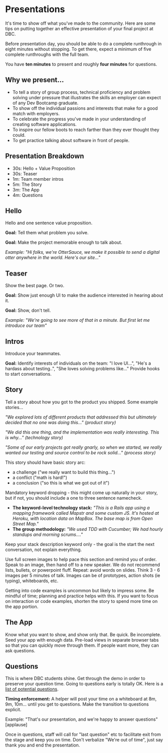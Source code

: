 # Presentations

It's time to show off what you've made to the community. Here are some tips on putting together an effective presentation of your final project at DBC.

Before presentation day, you should be able to do a complete runthrough in eight minutes without stopping. To get there, expect a minimum of five complete runthroughs with the full team.

You have __ten minutes__ to present and roughly __four minutes__ for questions.

## Why we present...

- To tell a story of group process, technical proficiency and problem solving under pressure that illustrates the skills an employer can expect of any Dev Bootcamp graduate.
- To show off the individual passions and interests that make for a good match with employers.
- To celebrate the progress you've made in your understanding of creating software applications.
- To inspire our fellow boots to reach farther than they ever thought they could.
- To get practice talking about software in front of people.

## Presentation Breakdown

- 30s:  Hello + Value Proposition
- 30s:  Teaser
- 1m:   Team member intros
- 5m:   The Story
- 3m:   The App
- 4m:   Questions

## Hello

Hello and one sentence value proposition.

__Goal:__ Tell them what problem you solve.

__Goal:__ Make the project memorable enough to talk about.

_Example: "Hi folks, we're OtterSauce, we make it possible to send a digital otter anywhere in the world. Here's our site..."_

## Teaser

Show the best page. Or two.

__Goal:__ Show just enough UI to make the audience interested in hearing about it.

__Goal:__ Show, don't tell.

_Example: "We're going to see more of that in a minute. But first let me introduce our team"_

## Intros

Introduce your teammates.

__Goal:__ Identify interests of individuals on the team: "I love UI...", "He's a hardass about testing..", "She loves solving problems like..." Provide hooks to start conversations.

## Story

Tell a story about how you got to the product you shipped. Some example stories...

_"We explored lots of different products that addressed this but ultimately decided that no one was doing this..." (product story)_

_"We did this one thing, and the implementation was really interesting. This is why..." (technology story)_

_"Some of our early projects got really gnarly, so when we started, we really wanted our testing and source control to be rock solid..." (process story)_

This story should have basic story arc:

- a challenge ("we really want to build this thing...")
- a conflict ("math is hard!")
- a conclusion ("so this is what we got out of it")

Mandatory keyword dropping - this might come up naturally in your story, but if not, you should include a one to three sentence namecheck.

- __The keyword-level technology stack:__ _"This is a Rails app using a mapping framework called Mapstr and some custom JS. It's hosted at Heroku, with location data on MapBox. The base map is from Open Street Map."_
- __The group methodology:__ _"We used TDD with Cucumber; We had hourly standups and morning scrums...."_

Keep your stack description keyword only - the goal is the start the next conversation, not explain everything.

Use full screen images to help pace this section and remind you of order. Speak to an image, then hand off to a new speaker. We do not recommend lists, bullets, or powerpoint fluff. Repeat: avoid words on slides. Think 3 - 6 images per 5 minutes of talk. Images can be of prototypes, action shots (ie typing), whiteboards, etc.

Getting into code examples is uncommon but likely to impress some. Be mindful of time; planning and practice helps with this. If you want to focus on interaction or code examples, shorten the story to spend more time on the app portion.

## The App

Know what you want to show, and show only that. Be quick. Be incomplete. Seed your app with enough data. Pre-load views in separate browser tabs so that you can quickly move through them. If people want more, they can ask questions.

## Questions

This is where DBC students shine. Get through the demo in order to preserve your question time. Going to questions early is totally OK. Here is a [list of potential questions](https://gist.github.com/edshadi/0c04ded0c6fe8eda3adb).

__Timing enforcement:__ A helper will post your time on a whiteboard at 8m, 9m, 10m... until you get to questions. Make the transition to questions explicit.

Example: "That's our presentation, and we're happy to answer questions" [applause]

Once in questions, staff will call for "last question" etc to facilitate exit from the stage and keep you on time. Don't verbalize "We're out of time", just say thank you and end the presentation.

